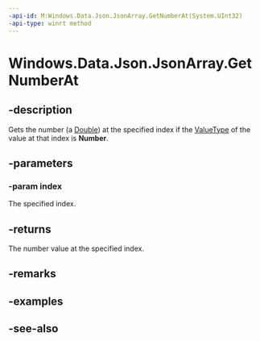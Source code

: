 ```yaml
---
-api-id: M:Windows.Data.Json.JsonArray.GetNumberAt(System.UInt32)
-api-type: winrt method
---
```


<!-- Method syntax
public double GetNumberAt(System.UInt32 index)
-->

# Windows.Data.Json.JsonArray.GetNumberAt

## -description
Gets the number (a [Double](/dotnet/api/system.double?view=dotnet-uwp-10.0&preserve-view=true)) at the specified index if the [ValueType](ijsonvalue_valuetype.md) of the value at that index is **Number**.

## -parameters
### -param index
The specified index.

## -returns
The number value at the specified index.

## -remarks

## -examples

## -see-also
